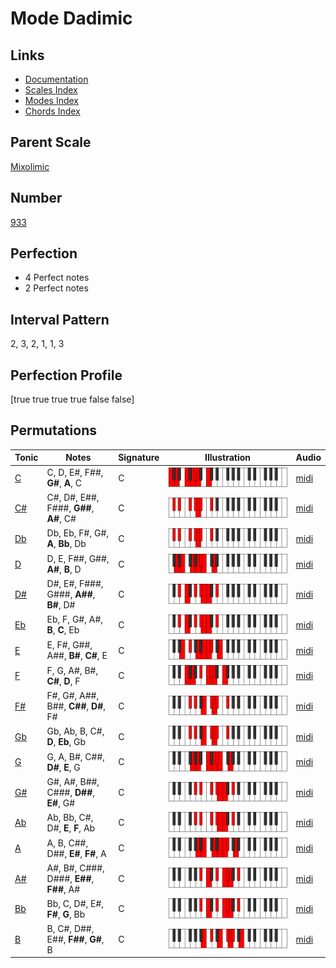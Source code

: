 # Mode Dadimic

## Links

- [Documentation](index.md)
- [Scales Index](Scales.md)
- [Modes Index](Modes.md)
- [Chords Index](Chords.md)

## Parent Scale

[Mixolimic](ScaleMixolimic.md)

## Number

[933](https://ianring.com/musictheory/scales/933)

## Perfection

- 4 Perfect notes
- 2 Perfect notes

## Interval Pattern

2, 3, 2, 1, 1, 3

## Perfection Profile

[true true true true false false]

## Permutations

| Tonic | Notes | Signature | Illustration | Audio |
|-------|-------|-----------|--------------|-------|
| [C](ModeCNaturalDadimic.md) | C, D, E#, F##, **G#**, **A**, C | C | ![CNaturalDadimic](ModeCNaturalDadimic.png) | [midi](https://github.com/edipermadi/music/blob/main/docs/ModeCNaturalDadimic.mid?raw=true) |
| [C#](ModeCSharpDadimic.md) | C#, D#, E##, F###, **G##**, **A#**, C# | C | ![CSharpDadimic](ModeCSharpDadimic.png) | [midi](https://github.com/edipermadi/music/blob/main/docs/ModeCSharpDadimic.mid?raw=true) |
| [Db](ModeDFlatDadimic.md) | Db, Eb, F#, G#, **A**, **Bb**, Db | C | ![DFlatDadimic](ModeDFlatDadimic.png) | [midi](https://github.com/edipermadi/music/blob/main/docs/ModeDFlatDadimic.mid?raw=true) |
| [D](ModeDNaturalDadimic.md) | D, E, F##, G##, **A#**, **B**, D | C | ![DNaturalDadimic](ModeDNaturalDadimic.png) | [midi](https://github.com/edipermadi/music/blob/main/docs/ModeDNaturalDadimic.mid?raw=true) |
| [D#](ModeDSharpDadimic.md) | D#, E#, F###, G###, **A##**, **B#**, D# | C | ![DSharpDadimic](ModeDSharpDadimic.png) | [midi](https://github.com/edipermadi/music/blob/main/docs/ModeDSharpDadimic.mid?raw=true) |
| [Eb](ModeEFlatDadimic.md) | Eb, F, G#, A#, **B**, **C**, Eb | C | ![EFlatDadimic](ModeEFlatDadimic.png) | [midi](https://github.com/edipermadi/music/blob/main/docs/ModeEFlatDadimic.mid?raw=true) |
| [E](ModeENaturalDadimic.md) | E, F#, G##, A##, **B#**, **C#**, E | C | ![ENaturalDadimic](ModeENaturalDadimic.png) | [midi](https://github.com/edipermadi/music/blob/main/docs/ModeENaturalDadimic.mid?raw=true) |
| [F](ModeFNaturalDadimic.md) | F, G, A#, B#, **C#**, **D**, F | C | ![FNaturalDadimic](ModeFNaturalDadimic.png) | [midi](https://github.com/edipermadi/music/blob/main/docs/ModeFNaturalDadimic.mid?raw=true) |
| [F#](ModeFSharpDadimic.md) | F#, G#, A##, B##, **C##**, **D#**, F# | C | ![FSharpDadimic](ModeFSharpDadimic.png) | [midi](https://github.com/edipermadi/music/blob/main/docs/ModeFSharpDadimic.mid?raw=true) |
| [Gb](ModeGFlatDadimic.md) | Gb, Ab, B, C#, **D**, **Eb**, Gb | C | ![GFlatDadimic](ModeGFlatDadimic.png) | [midi](https://github.com/edipermadi/music/blob/main/docs/ModeGFlatDadimic.mid?raw=true) |
| [G](ModeGNaturalDadimic.md) | G, A, B#, C##, **D#**, **E**, G | C | ![GNaturalDadimic](ModeGNaturalDadimic.png) | [midi](https://github.com/edipermadi/music/blob/main/docs/ModeGNaturalDadimic.mid?raw=true) |
| [G#](ModeGSharpDadimic.md) | G#, A#, B##, C###, **D##**, **E#**, G# | C | ![GSharpDadimic](ModeGSharpDadimic.png) | [midi](https://github.com/edipermadi/music/blob/main/docs/ModeGSharpDadimic.mid?raw=true) |
| [Ab](ModeAFlatDadimic.md) | Ab, Bb, C#, D#, **E**, **F**, Ab | C | ![AFlatDadimic](ModeAFlatDadimic.png) | [midi](https://github.com/edipermadi/music/blob/main/docs/ModeAFlatDadimic.mid?raw=true) |
| [A](ModeANaturalDadimic.md) | A, B, C##, D##, **E#**, **F#**, A | C | ![ANaturalDadimic](ModeANaturalDadimic.png) | [midi](https://github.com/edipermadi/music/blob/main/docs/ModeANaturalDadimic.mid?raw=true) |
| [A#](ModeASharpDadimic.md) | A#, B#, C###, D###, **E##**, **F##**, A# | C | ![ASharpDadimic](ModeASharpDadimic.png) | [midi](https://github.com/edipermadi/music/blob/main/docs/ModeASharpDadimic.mid?raw=true) |
| [Bb](ModeBFlatDadimic.md) | Bb, C, D#, E#, **F#**, **G**, Bb | C | ![BFlatDadimic](ModeBFlatDadimic.png) | [midi](https://github.com/edipermadi/music/blob/main/docs/ModeBFlatDadimic.mid?raw=true) |
| [B](ModeBNaturalDadimic.md) | B, C#, D##, E##, **F##**, **G#**, B | C | ![BNaturalDadimic](ModeBNaturalDadimic.png) | [midi](https://github.com/edipermadi/music/blob/main/docs/ModeBNaturalDadimic.mid?raw=true) |
